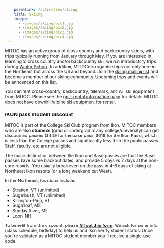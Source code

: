```yaml
---
    permalink: /activities/skiing
    title: Skiing
    images:
      - /images/skiing/pic1.jpg
      - /images/skiing/pic2.jpg
      - /images/skiing/pic3.jpg
      - /images/skiing/pic4.jpg
---
```


MITOC has an active group of cross country and backcountry skiers, with trips typically running from January through May. If you are interested in learning to cross country and/or backcountry ski, we run introductory trips during [Winter School](/events/winter-school). In addition, MITOCers organise trips not only here in the Northeast but across the US and beyond. Join the [skiing mailing list](http://mailman.mit.edu/mailman/listinfo/mitoc-bcski) and become a member of our skiing community. Upcoming trips and events will be announced on this list.

You can rent cross-country, backcountry, telemark, and AT ski equipment from MITOC. Please see the [gear rental information page](/rentals) for details. MITOC does not have downhill/alpine ski equipment for rental.


### IKON pass student discount

MITOC is part of the College Ski Club program from Ikon. MITOC members who are also **students** (grad or undergrad at any college/university) can get discounted passes ($449 for the base pass, $619 for the Ikon Pass), which is less than the College passes and significantly less than the public passes. Staff, faculty, etc are not eligible.

The major distinction between the Ikon and Base passes are that the Base passes have some blackout dates, and provide 5 days vs 7 days at the non-core resorts. You usually break even on the pass in 4-6 days of skiing at Northeast Ikon resorts (or a long weekend out West). 

In the Northeast, locations include:
- Stratton, VT (unlimited)
- Sugarbush, VT (unlimited)
- Killington-Pico, VT
- Sugarloaf, ME
- Sunday River, ME
- Loon, NH.

To benefit from the discount, please **[fill out this form](https://forms.office.com/r/CzeZUxFhFe)**. We ask for some info (class schedule, birthday) to help us and Ikon verify student status. Once you're validated as a MITOC student member you'll receive a single-use code.
